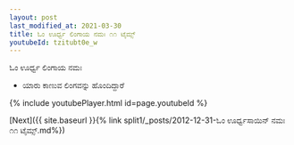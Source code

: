 ```yaml
---
layout: post
last_modified_at: 2021-03-30
title: ಓಂ ಊರ್ಧ್ವ ಲಿಂಗಾಯ ನಮಃ ೧೧ ಟೈಮ್ಸ್
youtubeId: tzitubt0e_w
---
```

 
 
 ಓಂ ಊರ್ಧ್ವ ಲಿಂಗಾಯ ನಮಃ  
 
 -  ಯಾರು ಕಾಣುವ ಲಿಂಗವನ್ನು ಹೊಂದಿದ್ದಾರೆ 
 
  
 
  
 
 
 
 
 
 


{% include youtubePlayer.html id=page.youtubeId %}
 
[Next]({{ site.baseurl }}{% link  split1/_posts/2012-12-31-ಓಂ ಊರ್ಧ್ವಸಾಯಿನ್ ನಮಃ ೧೧ ಟೈಮ್ಸ್.md%})
 
